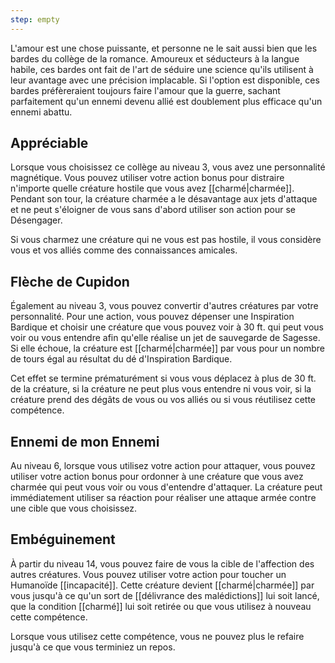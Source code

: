 ```yaml
---
step: empty
---
```

L'amour est une chose puissante, et personne ne le sait aussi bien que les bardes du collège de la romance. Amoureux et séducteurs à la langue habile, ces bardes ont fait de l'art de séduire une science qu'ils utilisent à leur avantage avec une précision implacable. Si l'option est disponible, ces bardes préfèreraient toujours faire l'amour que la guerre, sachant parfaitement qu'un ennemi devenu allié est doublement plus efficace qu'un ennemi abattu.

## Appréciable

Lorsque vous choisissez ce collège au niveau 3, vous avez une personnalité magnétique. Vous pouvez utiliser votre action bonus pour distraire n'importe quelle créature hostile que vous avez [[charmé|charmée]]. Pendant son tour, la créature charmée a le désavantage aux jets d'attaque et ne peut s'éloigner de vous sans d'abord utiliser son action pour se Désengager.

Si vous charmez une créature qui ne vous est pas hostile, il vous considère vous et vos alliés comme des connaissances amicales.

## Flèche de Cupidon

Également au niveau 3, vous pouvez convertir d'autres créatures par votre personnalité. Pour une action, vous pouvez dépenser une Inspiration Bardique et choisir une créature que vous pouvez voir à 30 ft. qui peut vous voir ou vous entendre afin qu'elle réalise un jet de sauvegarde de Sagesse. Si elle échoue, la créature est [[charmé|charmée]] par vous pour un nombre de tours égal au résultat du dé d'Inspiration Bardique.

Cet effet se termine prématurément si vous vous déplacez à plus de 30 ft. de la créature, si la créature ne peut plus vous entendre ni vous voir, si la créature prend des dégâts de vous ou vos alliés ou si vous réutilisez cette compétence.

## Ennemi de mon Ennemi

Au niveau 6, lorsque vous utilisez votre action pour attaquer, vous pouvez utiliser votre action bonus pour ordonner à une créature que vous avez charmée qui peut vous voir ou vous d'entendre d'attaquer. La créature peut immédiatement utiliser sa réaction pour réaliser une attaque armée contre une cible que vous choisissez.

## Embéguinement

À partir du niveau 14, vous pouvez faire de vous la cible de l'affection des autres créatures. Vous pouvez utiliser votre action pour toucher un Humanoïde [[incapacité]]. Cette créature devient [[charmé|charmée]] par vous jusqu'à ce qu'un sort de [[délivrance des malédictions]] lui soit lancé, que la condition [[charmé]] lui soit retirée ou que vous utilisez à nouveau cette compétence.

Lorsque vous utilisez cette compétence, vous ne pouvez plus le refaire jusqu'à ce que vous terminiez un repos.
